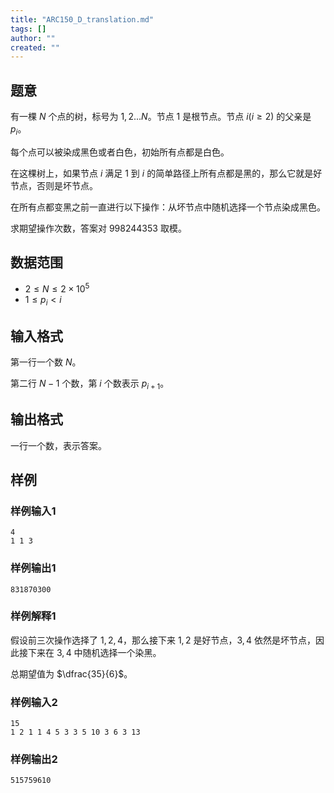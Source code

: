 ```yaml
---
title: "ARC150_D_translation.md"
tags: []
author: ""
created: ""
---
```


##  题意 

有一棵 $N$ 个点的树，标号为 $1,2...N$。节点 $1$ 是根节点。节点 $i(i\ge 2)$ 的父亲是 $p_i$。

每个点可以被染成黑色或者白色，初始所有点都是白色。

在这棵树上，如果节点 $i$ 满足 $1$ 到 $i$ 的简单路径上所有点都是黑的，那么它就是好节点，否则是坏节点。

在所有点都变黑之前一直进行以下操作：从坏节点中随机选择一个节点染成黑色。

求期望操作次数，答案对 $998244353$ 取模。

##  数据范围

- $2\le N\le 2\times 10^5$
- $1\le p_i<i$

##  输入格式

第一行一个数 $N$。

第二行 $N-1$ 个数，第 $i$ 个数表示 $p_{i+1}$。

##  输出格式

一行一个数，表示答案。

##  样例

###  样例输入1

```
4
1 1 3
```

###  样例输出1

```
831870300
```

###  样例解释1

假设前三次操作选择了 $1,2,4$，那么接下来 $1,2$ 是好节点，$3,4$ 依然是坏节点，因此接下来在 $3,4$ 中随机选择一个染黑。

总期望值为 $\dfrac{35}{6}$。

###  样例输入2

```
15
1 2 1 1 4 5 3 3 5 10 3 6 3 13
```

###  样例输出2

```
515759610
```

